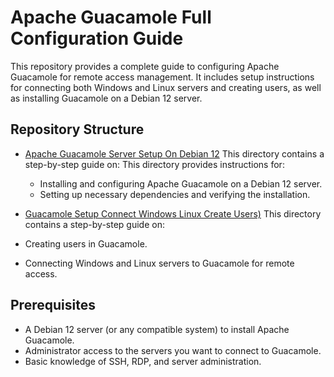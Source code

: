 # Apache Guacamole Full Configuration Guide

This repository provides a complete guide to configuring Apache Guacamole for remote access management. It includes setup instructions for connecting both Windows and Linux servers and creating users, as well as installing Guacamole on a Debian 12 server. 
                                                                              
## Repository Structure

- [Apache Guacamole Server Setup On Debian 12](./Apache-Guacamole-Server-Setup-On-Debian-12)
  This directory contains a step-by-step guide on:
  This directory provides instructions for:
  - Installing and configuring Apache Guacamole on a Debian 12 server.
  - Setting up necessary dependencies and verifying the installation.

-  [Guacamole Setup Connect Windows Linux Create Users)](./Guacamole-Setup-Connect-Windows-Linux-Create-Users)
  This directory contains a step-by-step guide on:
  - Creating users in Guacamole.
  - Connecting Windows and Linux servers to Guacamole for remote access.

## Prerequisites

- A Debian 12 server (or any compatible system) to install Apache Guacamole.
- Administrator access to the servers you want to connect to Guacamole.
- Basic knowledge of SSH, RDP, and server administration.
